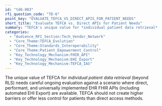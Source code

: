 ```yaml
---
id: "td6-003"
rfi_question_code: "TD-6"
point_key: "EVALUATE_TEFCA_VS_DIRECT_APIS_FOR_PATIENT_NEEDS"
short_title: "Evaluate TEFCA vs. Direct APIs for Patient Needs"
summary: "TEFCA's unique value for *individual patient data retrieval* (beyond RLS) needs careful evaluation against direct, performant, universal EHR FHIR APIs (incl. automated EHI Export)."
categories:
  - "Audience_RFI_Section:Tech_Vendor_Network"
  - "Core_Theme:TEFCA_Evolution"
  - "Core_Theme:Standards_Interoperability"
  - "Core_Theme:Patient_Empowerment_Control"
  - "Key_Technology_Mechanism:FHIR_API"
  - "Key_Technology_Mechanism:EHI_Export"
  - "Key_Technology_Mechanism:TEFCA_IAS"
---
```

The unique value of TEFCA for *individual patient data retrieval* (beyond RLS) needs careful ongoing evaluation against a scenario where direct, performant, and universally implemented EHR FHIR APIs (including automated EHI Export) are available. TEFCA should not create higher barriers or offer less control for patients than direct access methods.
